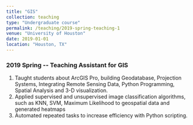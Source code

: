 ```yaml
---
title: "GIS"
collection: teaching
type: "Undergraduate course"
permalink: /teaching/2019-spring-teaching-1
venue: "University of Houston"
date: 2019-01-01
location: "Houston, TX"
---
```


### 2019 Spring -- Teaching Assistant for GIS
1. Taught students about ArcGIS Pro, building Geodatabase, Projection Systems, Integrating Remote Sensing Data, Python Programming, Spatial Analysis and 3-D visualization.
2.  Applied supervised and unsupervised image classification algorithms, such as KNN, SVM, Maximum Likelihood to geospatial data and generated heatmaps
3. Automated repeated tasks to increase efficiency with Python scripting.